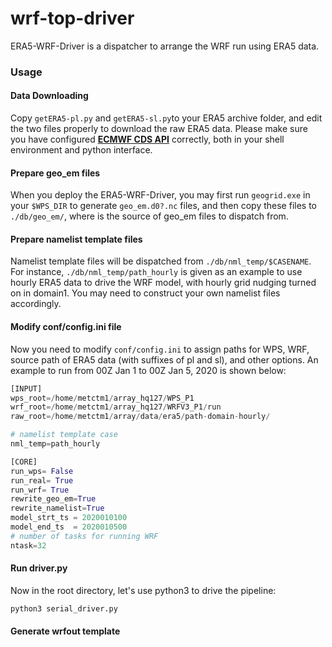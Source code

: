 # wrf-top-driver

ERA5-WRF-Driver is a dispatcher to arrange the WRF run using ERA5 data. 

### Usage

#### Data Downloading
Copy `getERA5-pl.py` and `getERA5-sl.py`to your ERA5 archive folder, and edit the two files properly to download the raw ERA5 data.
Please make sure you have configured **[ECMWF CDS API](https://cds.climate.copernicus.eu/api-how-to)** correctly, both in your shell environment and python interface.

#### Prepare geo_em files
When you deploy the ERA5-WRF-Driver, you may first run `geogrid.exe` in your `$WPS_DIR` to generate `geo_em.d0?.nc` files,
and then copy these files to `./db/geo_em/`, where is the source of geo_em files to dispatch from.

#### Prepare namelist template files
Namelist template files will be dispatched from `./db/nml_temp/$CASENAME`. For instance, 
`./db/nml_temp/path_hourly` is given as an example to use hourly ERA5 data to drive the WRF model, with hourly grid nudging turned on in domain1.
You may need to construct your own namelist files accordingly.

#### Modify conf/config.ini  file
Now you need to modify `conf/config.ini` to assign paths for WPS, WRF, source path of ERA5 data (with suffixes of pl and sl), and other options.
An example to run from 00Z Jan 1 to 00Z Jan 5, 2020 is shown below:

``` python
[INPUT]
wps_root=/home/metctm1/array_hq127/WPS_P1
wrf_root=/home/metctm1/array_hq127/WRFV3_P1/run
raw_root=/home/metctm1/array/data/era5/path-domain-hourly/

# namelist template case
nml_temp=path_hourly

[CORE]
run_wps= False 
run_real= True
run_wrf= True 
rewrite_geo_em=True
rewrite_namelist=True
model_strt_ts = 2020010100
model_end_ts  = 2020010500 
# number of tasks for running WRF
ntask=32

```

#### Run driver.py
Now in the root directory, let's use python3 to drive the pipeline:
``` sh
python3 serial_driver.py
```

#### Generate wrfout template

